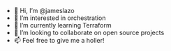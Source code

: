 - 👋 Hi, I’m @jameslazo
- 👀 I’m interested in orchestration
- 🌱 I’m currently learning Terraform
- 💞️ I’m looking to collaborate on open source projects
- 📫 Feel free to give me a holler!

<!---
jameslazo/jameslazo is a ✨ special ✨ repository because its `README.md` (this file) appears on your GitHub profile.
You can click the Preview link to take a look at your changes.
--->
